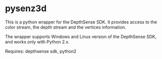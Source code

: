 # pysenz3d

This is a python wrapper for the DepthSense SDK. It provides access to the color stream, the depth stream and the vertices information.

The wrapper supports Windows and Linux version of the DepthSense SDK, and works only with Python 2.x.

Requires: depthsense sdk, python2
